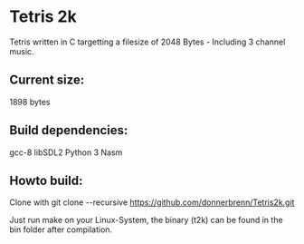 # Tetris 2k

Tetris written in C targetting a filesize of 2048 Bytes - Including 3 channel music.


## Current size: 

1898 bytes

## Build dependencies:

gcc-8
libSDL2
Python 3
Nasm

## Howto build:
Clone with 
git clone --recursive https://github.com/donnerbrenn/Tetris2k.git

Just run make on your Linux-System, the binary (t2k) can be found in the bin folder after compilation.
